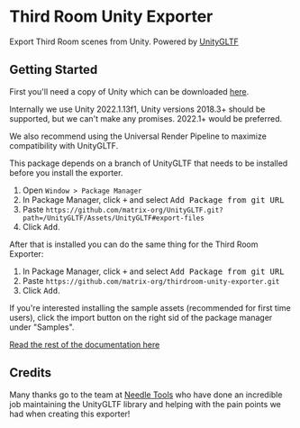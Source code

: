 # Third Room Unity Exporter

Export Third Room scenes from Unity. Powered by [UnityGLTF](https://github.com/prefrontalcortex/UnityGLTF/tree/dev)

## Getting Started

First you'll need a copy of Unity which can be downloaded [here](https://unity.com/download).

Internally we use Unity 2022.1.13f1, Unity versions 2018.3+ should be supported, but we can't make any promises. 2022.1+ would be preferred.

We also recommend using the Universal Render Pipeline to maximize compatibility with UnityGLTF.

This package depends on a branch of UnityGLTF that needs to be installed before you install the exporter.

1. Open `Window > Package Manager`
2. In Package Manager, click <kbd>+</kbd> and select <kbd>Add Package from git URL</kbd>
3. Paste ```https://github.com/matrix-org/UnityGLTF.git?path=/UnityGLTF/Assets/UnityGLTF#export-files```
4. Click <kbd>Add</kbd>.

After that is installed you can do the same thing for the Third Room Exporter:

1. In Package Manager, click <kbd>+</kbd> and select <kbd>Add Package from git URL</kbd>
2. Paste ```https://github.com/matrix-org/thirdroom-unity-exporter.git```
3. Click <kbd>Add</kbd>.

If you're interested installing the sample assets (recommended for first time users), click the import button on the right sid of the package manager under "Samples".

[Read the rest of the documentation here](/Documentation~/index.md)

## Credits

Many thanks go to the team at [Needle Tools](https://needle.tools/) who have done an incredible job maintaining the UnityGLTF library and helping with the pain points we had when creating this exporter!
